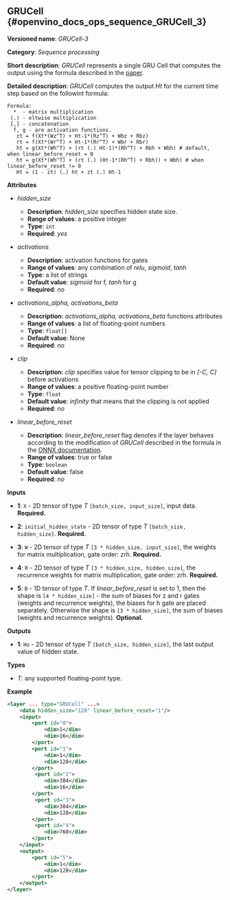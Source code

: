 ## GRUCell <a name="GRUCell"></a> {#openvino_docs_ops_sequence_GRUCell_3}

**Versioned name**: *GRUCell-3*

**Category**: *Sequence processing*

**Short description**: *GRUCell* represents a single GRU Cell that computes the output using the formula described in the [paper](https://arxiv.org/abs/1406.1078).

**Detailed description**: *GRUCell* computes the output *Ht* for the current time step based on the followint formula:

```
Formula:
  *  - matrix multiplication
 (.) - eltwise multiplication
 [,] - concatenation
  f, g - are activation functions.
   zt = f(Xt*(Wz^T) + Ht-1*(Rz^T) + Wbz + Rbz)
   rt = f(Xt*(Wr^T) + Ht-1*(Rr^T) + Wbr + Rbr)
   ht = g(Xt*(Wh^T) + (rt (.) Ht-1)*(Rh^T) + Rbh + Wbh) # default, when linear_before_reset = 0
   ht = g(Xt*(Wh^T) + (rt (.) (Ht-1*(Rh^T) + Rbh)) + Wbh) # when linear_before_reset != 0
   Ht = (1 - zt) (.) ht + zt (.) Ht-1
```

**Attributes**

* *hidden_size*

  * **Description**: *hidden_size* specifies hidden state size.
  * **Range of values**: a positive integer
  * **Type**: `int`
  * **Required**: *yes*

* *activations*

  * **Description**: activation functions for gates
  * **Range of values**: any combination of *relu*, *sigmoid*, *tanh*
  * **Type**: a list of strings
  * **Default value**: *sigmoid* for f, *tanh* for g
  * **Required**: *no*

* *activations_alpha, activations_beta*

  * **Description**: *activations_alpha, activations_beta* functions attributes
  * **Range of values**: a list of floating-point numbers
  * **Type**: `float[]`
  * **Default value**: None
  * **Required**: *no*

* *clip*

  * **Description**: *clip* specifies value for tensor clipping to be in *[-C, C]* before activations
  * **Range of values**: a positive floating-point number
  * **Type**: `float`
  * **Default value**: *infinity* that means that the clipping is not applied
  * **Required**: *no*

* *linear_before_reset*

  * **Description**: *linear_before_reset* flag denotes if the layer behaves according to the modification of *GRUCell* described in the formula in the [ONNX documentation](https://github.com/onnx/onnx/blob/master/docs/Operators.md#GRU).
  * **Range of values**: true or false
  * **Type**: `boolean`
  * **Default value**: false
  * **Required**: *no*

**Inputs**

* **1**: `X` - 2D tensor of type *T* `[batch_size, input_size]`, input data. **Required.**

* **2**: `initial_hidden_state` - 2D tensor of type *T* `[batch_size, hidden_size]`. **Required.**

* **3**: `W` - 2D tensor of type *T* `[3 * hidden_size, input_size]`, the weights for matrix multiplication, gate order: zrh. **Required.**

* **4**: `R` - 2D tensor of type *T* `[3 * hidden_size, hidden_size]`, the recurrence weights for matrix multiplication, gate order: zrh. **Required.**

* **5**: `B` - 1D tensor of type *T*. If *linear_before_reset* is set to 1, then the shape is `[4 * hidden_size]` - the sum of biases for z and r gates (weights and recurrence weights), the biases for h gate are placed separately. Otherwise the shape is `[3 * hidden_size]`, the sum of biases (weights and recurrence weights).  **Optional.**

**Outputs**

* **1**: `Ho` - 2D tensor of type *T* `[batch_size, hidden_size]`, the last output value of hidden state.

**Types**

* *T*: any supported floating-point type.

**Example**
```xml
<layer ... type="GRUCell" ...>
    <data hidden_size="128" linear_before_reset="1"/>
    <input>
        <port id="0">
            <dim>1</dim>
            <dim>16</dim>
        </port>
        <port id="1">
            <dim>1</dim>
            <dim>128</dim>
        </port>
         <port id="2">
            <dim>384</dim>
            <dim>16</dim>
        </port>
         <port id="3">
            <dim>384</dim>
            <dim>128</dim>
        </port>
         <port id="4">
            <dim>768</dim>
        </port>
    </input>
    <output>
        <port id="5">
            <dim>1</dim>
            <dim>128</dim>
        </port>
    </output>
</layer>
```
